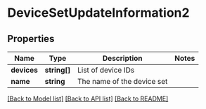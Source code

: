 # DeviceSetUpdateInformation2

## Properties
Name | Type | Description | Notes
------------ | ------------- | ------------- | -------------
**devices** | **string[]** | List of device IDs | 
**name** | **string** | The name of the device set | 

[[Back to Model list]](../README.md#documentation-for-models) [[Back to API list]](../README.md#documentation-for-api-endpoints) [[Back to README]](../README.md)


